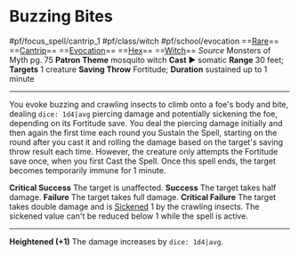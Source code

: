 # Buzzing Bites
#pf/focus_spell/cantrip_1 #pf/class/witch #pf/school/evocation 
==[Rare](../../../Traits/Rare.md)== ==[Cantrip](../../../Traits/Cantrip.md)== ==[Evocation](../../../Traits/Evocation.md)== ==[Hex](../../../Traits/Hex.md)== ==[Witch](../../../Traits/Witch.md)==
*Source* Monsters of Myth pg. 75
**Patron Theme** mosquito witch
**Cast** ► somatic
**Range** 30 feet; **Targets** 1 creature
**Saving Throw** Fortitude; **Duration** sustained up to 1 minute

---
You evoke buzzing and crawling insects to climb onto a foe's body and bite, dealing `dice: 1d4|avg` piercing damage and potentially sickening the foe, depending on its Fortitude save. You deal the piercing damage initially and then again the first time each round you Sustain the Spell, starting on the round after you cast it and rolling the damage based on the target's saving throw result each time. However, the creature only attempts the Fortitude save once, when you first Cast the Spell. Once this spell ends, the target becomes temporarily immune for 1 minute.

**Critical Success** The target is unaffected.
**Success** The target takes half damage.
**Failure** The target takes full damage.
**Critical Failure** The target takes double damage and is [Sickened](../../../Conditions/Sickened.md) 1 by the crawling insects. The sickened value can't be reduced below 1 while the spell is active.

<hr>

**Heightened (+1)** The damage increases by `dice: 1d4|avg`.
